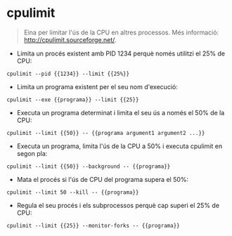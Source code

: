 # cpulimit

> Eina per limitar l'ús de la CPU en altres processos.
> Més informació: <http://cpulimit.sourceforge.net/>.

- Limita un procés existent amb PID 1234 perquè només utilitzi el 25% de CPU:

`cpulimit --pid {{1234}} --limit {{25%}}`

- Limita un programa existent per el seu nom d'execució:

`cpulimit --exe {{programa}} --limit {{25}}`

- Executa un programa determinat i limita el seu ús a només el 50% de la CPU:

`cpulimit --limit {{50}} -- {{programa argument1 argument2 ...}}`

- Executa un programa, limita l'ús de la CPU a 50% i executa cpulimit en segon pla:

`cpulimit --limit {{50}} --background -- {{programa}}`

- Mata el procés si l'ús de CPU del programa supera el 50%:

`cpulimit --limit 50 --kill -- {{programa}}`

- Regula el seu procés i els subprocessos perquè cap superi el 25% de CPU:

`cpulimit --limit {{25}} --monitor-forks -- {{programa}}`
